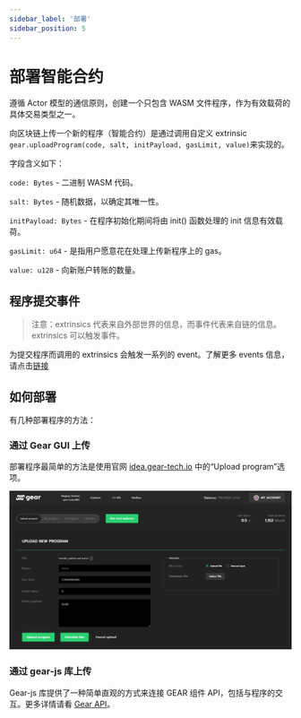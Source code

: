 ```yaml
---
sidebar_label: '部署'
sidebar_position: 5
---
```


# 部署智能合约

遵循 Actor 模型的通信原则，创建一个只包含 WASM 文件程序，作为有效载荷的具体交易类型之一。

向区块链上传一个新的程序（智能合约）是通过调用自定义 extrinsic `gear.uploadProgram(code, salt, initPayload, gasLimit, value)`来实现的。

字段含义如下：

`code: Bytes` - 二进制 WASM 代码。

`salt: Bytes` - 随机数据，以确定其唯一性。

`initPayload: Bytes` - 在程序初始化期间将由 init() 函数处理的 init 信息有效载荷。

`gasLimit: u64` - 是指用户愿意花在处理上传新程序上的 gas。

`value: u128` - 向新账户转账的数量。

## 程序提交事件

> 注意：extrinsics 代表来自外部世界的信息，而事件代表来自链的信息。extrinsics 可以触发事件。

为提交程序而调用的 extrinsics 会触发一系列的 event。了解更多 events 信息，请点击[链接](/docs/api/events#gear-events-types)

## 如何部署

有几种部署程序的方法：

### 通过 Gear GUI 上传

部署程序最简单的方法是使用官网 [idea.gear-tech.io](https://idea.gear-tech.io) 中的“Upload program”选项。

![img alt](./img/idea-upload.png)

### 通过 gear-js 库上传

Gear-js 库提供了一种简单直观的方式来连接 GEAR 组件 API，包括与程序的交互。更多详情请看 [Gear API](https://wiki.gear-tech.io/api/connect)。

